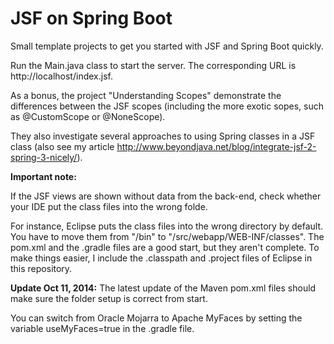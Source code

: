 JSF on Spring Boot
==================

Small template projects to get you started with JSF and Spring Boot quickly.

Run the Main.java class to start the server. The corresponding URL is http://localhost/index.jsf.

As a bonus, the project "Understanding Scopes" demonstrate the differences between the JSF scopes
(including the more exotic sopes, such as @CustomScope or @NoneScope).

They also investigate several approaches to using Spring classes in a JSF class
(also see my article http://www.beyondjava.net/blog/integrate-jsf-2-spring-3-nicely/).

<b>Important note:</b>

If the JSF views are shown without data from the back-end, check whether your IDE put the
class files into the wrong folde.

For instance, Eclipse puts the class files into the wrong directory by default. You have to
move them from "/bin" to "/src/webapp/WEB-INF/classes". The pom.xml and the .gradle files
are a good start, but they aren't complete. To make things easier, I include
the .classpath and .project files of Eclipse in this repository.

<b>Update Oct 11, 2014:</b> The latest update of the Maven pom.xml files should make sure
the folder setup is correct from start.

You can switch from Oracle Mojarra to Apache MyFaces by setting the variable useMyFaces=true in 
the .gradle file. 